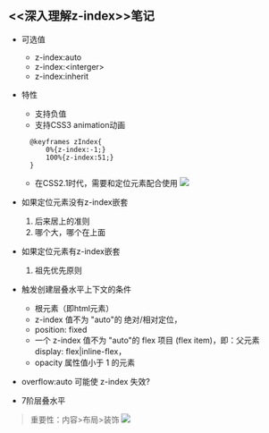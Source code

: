 ## <<深入理解z-index>>笔记
- 可选值  
  - z-index:auto
  - z-index:\<interger>
  - z-index:inherit
  
- 特性
  - 支持负值
  - 支持CSS3 animation动画
  
  ````
    @keyframes zIndex{
        0%{z-index:-1;}
        100%{z-index:51;}
    }
  ````
  - 在CSS2.1时代，需要和定位元素配合使用
  ![](https://ws3.sinaimg.cn/large/006tNbRwgy1fmqr962hubj30mm0ey79x.jpg)
  
- 如果定位元素没有z-index嵌套
    1. 后来居上的准则
    2. 哪个大，哪个在上面

- 如果定位元素有z-index嵌套
	1. 祖先优先原则
	 
- 触发创建层叠水平上下文的条件
	- 根元素（即html元素）
	- z-index 值不为 "auto"的 绝对/相对定位，
	- position: fixed
	- 一个 z-index 值不为 "auto"的 flex 项目 (flex item)，即：父元素 display: flex|inline-flex，
    - opacity 属性值小于 1 的元素

- overflow:auto 可能使 z-index 失效?

- 7阶层叠水平
>重要性：内容>布局>装饰
![](https://ws4.sinaimg.cn/large/006tNbRwgy1fmqsaj9b5ij30pn0gy42v.jpg)

